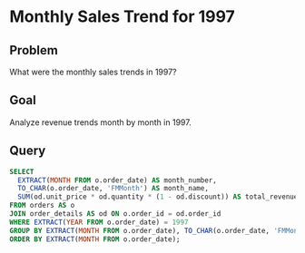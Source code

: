 
# Monthly Sales Trend for 1997

## Problem
What were the monthly sales trends in 1997?

## Goal
Analyze revenue trends month by month in 1997.

## Query
```sql
SELECT
  EXTRACT(MONTH FROM o.order_date) AS month_number,
  TO_CHAR(o.order_date, 'FMMonth') AS month_name, 
  SUM(od.unit_price * od.quantity * (1 - od.discount)) AS total_revenue
FROM orders AS o
JOIN order_details AS od ON o.order_id = od.order_id
WHERE EXTRACT(YEAR FROM o.order_date) = 1997
GROUP BY EXTRACT(MONTH FROM o.order_date), TO_CHAR(o.order_date, 'FMMonth')
ORDER BY EXTRACT(MONTH FROM o.order_date);

